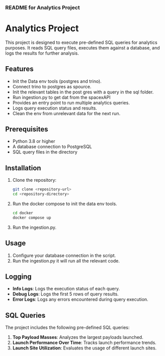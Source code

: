 ### README for Analytics Project

# Analytics Project

This project is designed to execute pre-defined SQL queries for analytics purposes. It reads SQL query files, executes them against a database, and logs the results for further analysis.

## Features
- Init the Data env tools (postgres and trino).
- Connect trino to postgres as spource.
- Init the relevant tables in the post gres with a query in the sql folder.
- Run ingestion.py to get dat from the spacexAPI
- Provides an entry point to run multiple analytics queries.
- Logs query execution status and results.
- Clean the env from unrelevant data for the next run.


## Prerequisites

- Python 3.8 or higher
- A database connection to PostgreSQL
- SQL query files in the directory

## Installation

1. Clone the repository:
   ```bash
   git clone <repository-url>
   cd <repository-directory>
   ```

2. Run the docker compose to init the data env tools.
   ```bash
   cd docker
   docker compose up
   ```

4. Run the ingestion.py.

## Usage

1. Configure your database connection in the script.
2. Run the ingestion.py it will run all the relevant code.

## Logging

- **Info Logs**: Logs the execution status of each query.
- **Debug Logs**: Logs the first 5 rows of query results.
- **Error Logs**: Logs any errors encountered during query execution.

## SQL Queries

The project includes the following pre-defined SQL queries:

1. **Top Payload Masses**: Analyzes the largest payloads launched.
2. **Launch Performance Over Time**: Tracks launch performance trends.
3. **Launch Site Utilization**: Evaluates the usage of different launch sites.



